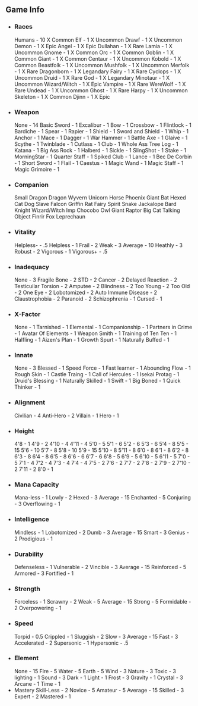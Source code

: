 ## Game Info

- ### Races
	Humans - 10 X Common
	Elf - 1 X Uncommon
	Drawf - 1 X Uncommon
	Demon - 1 X Epic
	Angel - 1 X Epic
	Dullahan - 1 X Rare
	Lamia - 1 X Uncommon
	Gnome - 1 X Common
	Orc - 1 X Common
	Goblin - 1 X Common
	Giant - 1 X Common
	Centaur - 1 X Uncommon
	Kobold - 1 X Common
	Beastfolk - 1 X Uncommon
	Mushfolk - 1 X Uncommon
	Merfolk - 1 X Rare
	Dragonborn - 1 X Legandary
	Fairy - 1 X Rare
	Cyclops - 1 X Uncommon
	Druid - 1 X Rare
	God - 1 X Legandary
	Minotaur - 1 X Uncommon
	Wizard/Witch - 1 X Epic
	Vampire - 1 X Rare
	WereWolf - 1 X Rare
	Undead - 1 X Uncommon
	Ghost - 1 X Rare
	Harpy - 1 X Uncommon
	Skeleton - 1 X Common 
	Djinn - 1 X Epic
- ### Weapon
	None - 14
	Basic Sword - 1
	Excalibur - 1
	Bow - 1
	Crossbow - 1
	Flintlock - 1
	Bardiche - 1
	Spear - 1
	Rapier - 1
	Shield - 1
	Sword and Shield - 1
	Whip - 1
	Anchor - 1
	Mace - 1
	Dagger - 1
	War Hammer - 1
	Battle Axe - 1
	Glaive - 1
	Scythe - 1
	Twinblade - 1
	Cutlass - 1
	Club - 1
	Whole Ass Tree Log - 1
	Katana - 1
	Big Ass Rock - 1
	Halberd - 1
	Sickle - 1
	SlingShot - 1
	Stake - 1
	MorningStar - 1
	Quarter Staff - 1
	Spiked Club - 1
	Lance - 1
	Bec De Corbin - 1
	Short Sword - 1
	Flail - 1
	Caestus - 1
	Magic Wand - 1
	Magic Staff - 1
	Magic Grimoire - 1
- ### Companion
	Small Dragon
	Dragon
	Wyvern
	Unicorn
	Horse
	Phoenix
	Giant Bat
	Hexed Cat
	Dog
	Slave
	Falcon
	Griffin
	Rat
	Fairy Spirit
	Snake
	Jackalope
	Bard
	Knight
	Wizard/Witch
	Imp
	Chocobo
	Owl
	Giant Raptor
	Big Cat
	Talking Object
	Finrir
	Fox
	Leprechaun
- ### Vitality
	Helpless- - .5
	Helpless - 1
	Frail - 2
	Weak - 3
	Average - 10
	Heathly - 3
	Robust - 2
	Vigorous - 1
	Vigorous+ - .5
- ### Inadequacy
	None - 3
	Fragile Bone - 2
	STD - 2
	Cancer - 2
	Delayed Reaction - 2
	Testicuilar Torsion - 2
	Amputee - 2
	Blindness - 2
	Too Young - 2
	Too Old - 2
	One Eye - 2
	Lobotomized - 2
	Auto Immune Disease - 2
	Claustrophobia - 2
	Paranoid - 2
	Schizophrenia - 1
	Cursed - 1
- ### X-Factor
	None - 1
	Tarnished - 1
	Elemental - 1
	Companionship - 1
	Partners in Crime - 1
	Avatar Of Elements - 1
	Weapon Smith - 1
	Training of Ten Ten - 1
	Halfling - 1
	Aizen's Plan - 1
	Growth Spurt - 1
	Naturally Buffed - 1
- ### Innate
	None - 3
	Blessed - 1
	Speed Force - 1
	Fast learner - 1
	Abounding Flow - 1
	Rough Skin - 1
	Castle Traing - 1
	Call of Hercules - 1
	Isekai Protag - 1
	Druid's Blessing - 1
	Naturally Skilled - 1
	Swift - 1
	Big Boned - 1
	Quick Thinker - 1
- ### Alignment 
	Civilian - 4
	Anti-Hero - 2
	Villain - 1
	Hero - 1
- ### Height
	4'8 - 1
	4'9 - 2
	4'10 - 4
	4'11 - 4
	5'0 - 5 
	5'1 - 6
	5'2 - 6
	5'3 - 6
	5'4 - 8
	5'5 - 15
	5'6 - 10
	5'7 - 8
	5'8 - 10
	5'9 - 15
	5'10 - 8
	5'11 - 8
	6'0 - 8
	6'1 - 8
	6'2 - 8
	6'3 - 8
	6'4 - 8
	6'5 - 8
	6'6 - 6
	6'7 - 6
	6'8 - 5
	6'9 - 5
	6'10 - 5
	6'11 - 5
	7'0 - 5
	7'1 - 4
	7'2 - 4
	7'3 - 4
	7'4 - 4
	7'5 - 2
	7'6 - 2
	7'7 - 2
	7'8 - 2
	7'9 - 2
	7'10 - 2
	7'11 - 2
	8'0 - 1
- ### Mana Capacity
	Mana-less - 1
	Lowly - 2
	Hexed - 3
	Average - 15
	Enchanted - 5
	Conjuring - 3
	Overflowing - 1
- ### Intelligence
	Mindless - 1
	Lobotomized - 2
	Dumb - 3
	Average - 15
	Smart - 3
	Genius - 2
	Prodigious - 1
- ### Durability
	Defenseless - 1
	Vulnerable - 2
	Vincible - 3
	Average - 15
	Reinforced - 5
	Armored - 3
	Fortified - 1
- ### Strength 
	Forceless - 1
	Scrawny - 2
	Weak - 5
	Average - 15
	Strong - 5
	Formidable - 2
	Overpowering - 1
- ### Speed 
	Torpid - 0.5
	Crippled - 1
	Sluggish - 2
	Slow - 3
	Average - 15
	Fast - 3
	Accelerated - 2
	Supersonic - 1
	Hypersonic - .5
- ### Element
	None - 15
	Fire - 5
	Water - 5
	Earth - 5
	Wind - 3
	Nature - 3
	Toxic - 3
	lighting - 1
	Sound - 3
	Dark - 1
	Light - 1
	Frost - 3
	Gravity - 1
	Crystal - 3
	Arcane - 1
	Time - 1
- Mastery
	Skill-Less - 2
	Novice - 5
	Amateur - 5
	Average - 15
	Skilled - 3
	Expert - 2
	Mastered - 1